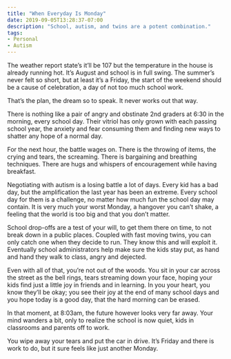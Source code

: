 ```yaml
---
title: "When Everyday Is Monday"
date: 2019-09-05T13:28:37-07:00
description: "School, autism, and twins are a potent combination."
tags:
- Personal
- Autism
---
```


The weather report state’s it’ll be 107 but the temperature in the house is already running hot. It’s August and school is in full swing. The summer’s never felt so short, but at least it’s a Friday, the start of the weekend should be a cause of celebration, a day of not too much school work.

That’s the plan, the dream so to speak. It never works out that way.

There is nothing like a pair of angry and obstinate 2nd graders at 6:30 in the morning, every school day. Their vitriol has only grown with each passing school year, the anxiety and fear consuming them and finding new ways to shatter any hope of a normal day.

For the next hour, the battle wages on. There is the throwing of items, the crying and tears, the screaming. There is bargaining and breathing techniques. There are hugs and whispers of encouragement while having breakfast.

Negotiating with autism is a losing battle a lot of days.  Every kid has a bad day, but the amplification the last year has been an extreme.  Every school day for them is a challenge, no matter how much fun the school day may contain. It is very much your worst Monday, a hangover you can’t shake, a feeling that the world is too big and that you don’t matter.

School drop-offs are a test of your will, to get them there on time, to not break down in a public places. Coupled with fast moving twins, you can only catch one when they decide to run. They know this and will exploit it. Eventually school administrators help make sure the kids stay put, as hand and hand they walk to class, angry and dejected.

Even with all of that, you’re not out of the woods. You sit in your car across the street as the bell rings, tears streaming down your face, hoping your kids find just a little joy in friends and in learning. In you your heart, you know they’ll be okay; you see their joy at the end of many school days and you hope today is a good day, that the hard morning can be erased.

In that moment, at 8:03am, the future however looks very far away. Your mind wanders a bit, only to realize the school is now quiet, kids in classrooms and parents off to work.

You wipe away your tears and put the car in drive. It’s Friday and there is work to do, but it sure feels like just another Monday.
